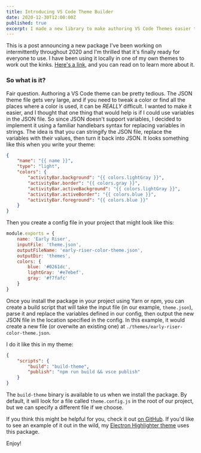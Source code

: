 ```yaml
---
title: Introducing VS Code Theme Builder
date: 2020-12-30T12:00:00Z
published: true
excerpt: I made a new library to make authoring VS Code Themes easier to manage. Check it out!
---
```


This is a post announcing a new package I've been working on intermittently throughout 2020 and I'm thrilled that it's finally ready for everyone to use. I have been using it locally in one of my own themes to work out the kinks. [Here's a link](https://www.npmjs.com/package/@two-beards/vscode-theme-builder), and you can read on to learn more about it.

### So what is it?

Fair question. Authoring a VS Code theme can be pretty tedious. The JSON theme file gets very large, and if you need to tweak a color or find all the places where a color is used, it can be *REALLY* difficult. I wanted to make it easier, and I thought that one thing that would help is if I could use variables in the JSON file. So since JSON doesn't support variables, I decided to implement it using a familiar handlebars syntax for replacing variables in strings. The idea is that you can stringify the JSON file, replace the variables with their values, then turn it back into JSON. It looks something like this when you write your theme:

```json
{
    "name": "{{ name }}",
    "type": "light",
    "colors": {
        "activityBar.background": "{{ colors.lightGray }}",
        "activityBar.border": "{{ colors.gray }}",
        "activityBar.activeBackground": "{{ colors.lightGray }}",
        "activityBar.activeBorder": "{{ colors.blue }}",
        "activityBar.foreground": "{{ colors.blue }}"
    }
}
```

Then you create a config file in your project that might look like this:

```js
module.exports = {
    name: 'Early Riser',
    inputFile: 'theme.json',
    outputFileName: 'early-riser-color-theme.json',
    outputDir: 'themes',
    colors: {
        blue: '#0261dc',
        lightGray: '#e7ebef',
        gray: '#f7fafc'
    }
}
```

Once you install the package in your project using Yarn or npm, you can create a build script that will take the input file (in our example, `theme.json`), parse it and replace the variables defined in our config, then output the new JSON file in the location specified in the config. In this example, it would create a new file (or overwite an existing one) at `./themes/early-riser-color-theme.json`.

I do it like this in my theme:

```json
{
    "scripts": {
        "build": "build-theme",
        "publish": "npm run build && vsce publish"
    }
}
```

The `build-theme` binary is available to us when we install the package. By default, it will look for a file called `theme.config.js` in the root of our project, but we can specify a different file if we choose.

If you think this might be helpful for you, check it out [on GitHub](https://github.com/two-beards/vscode-theme-builder). If you'd like to see an example of it out in the wild, my [Electron Highlighter theme](https://github.com/mikemcbride/vscode-electron-highlighter) uses this package.

Enjoy!
